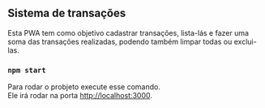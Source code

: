 ## Sistema de transações

Esta PWA tem como objetivo cadastrar transações, lista-lás e fazer uma soma das transações realizadas, podendo também limpar todas ou exclui-las.

### `npm start`

Para rodar o probjeto execute esse comando.<br>
Ele irá rodar na porta [http://localhost:3000](http://localhost:3000).
